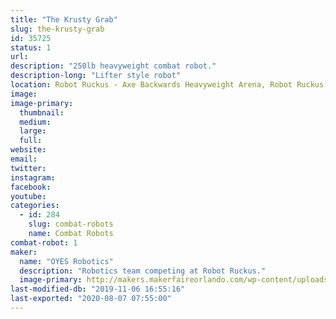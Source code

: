 ```yaml
---
title: "The Krusty Grab"
slug: the-krusty-grab
id: 35725
status: 1
url: 
description: "250lb heavyweight combat robot."
description-long: "Lifter style robot"
location: Robot Ruckus - Axe Backwards Heavyweight Arena, Robot Ruckus - Small Arena
image: 
image-primary:
  thumbnail: 
  medium: 
  large: 
  full: 
website: 
email: 
twitter: 
instagram: 
facebook: 
youtube: 
categories:
  - id: 284
    slug: combat-robots
    name: Combat Robots
combat-robot: 1
maker:
  name: "OYES Robotics"
  description: "Robotics team competing at Robot Ruckus."
  image-primary: http://makers.makerfaireorlando.com/wp-content/uploads/2019/08/End-Game-Team-D2109-1024x683.jpg
last-modified-db: "2019-11-06 16:55:16"
last-exported: "2020-08-07 07:55:00"
---
```

